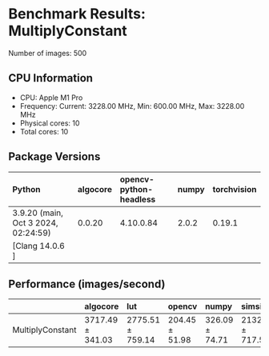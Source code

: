 # Benchmark Results: MultiplyConstant

Number of images: 500

## CPU Information

- CPU: Apple M1 Pro
- Frequency: Current: 3228.00 MHz, Min: 600.00 MHz, Max: 3228.00 MHz
- Physical cores: 10
- Total cores: 10

## Package Versions

| Python                                | algocore   | opencv-python-headless   | numpy   | torchvision   |
|:--------------------------------------|:-----------|:-------------------------|:--------|:--------------|
| 3.9.20 (main, Oct  3 2024, 02:24:59)  | 0.0.20     | 4.10.0.84                | 2.0.2   | 0.19.1        |
| [Clang 14.0.6 ]                       |            |                          |         |               |

## Performance (images/second)

|                  | algocore         | lut              | opencv         | numpy          | simsimd          |
|:-----------------|:-----------------|:-----------------|:---------------|:---------------|:-----------------|
| MultiplyConstant | 3717.49 ± 341.03 | 2775.51 ± 759.14 | 204.45 ± 51.98 | 326.09 ± 74.71 | 2132.89 ± 717.52 |
